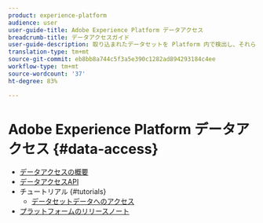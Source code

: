 ```yaml
---
product: experience-platform
audience: user
user-guide-title: Adobe Experience Platform データアクセス
breadcrumb-title: データアクセスガイド
user-guide-description: 取り込まれたデータセットを Platform 内で検出し、それらのデータにアクセスします。
translation-type: tm+mt
source-git-commit: eb8bb8a744c5f3a5e390c1282ad894293184c4ee
workflow-type: tm+mt
source-wordcount: '37'
ht-degree: 83%

---
```



# Adobe Experience Platform データアクセス {#data-access}

- [データアクセスの概要](home.md)
- [データアクセスAPI](api.md)
- チュートリアル {#tutorials}
   - [データセットデータへのアクセス](tutorials/dataset-data.md)
- [プラットフォームのリリースノート](https://docs.adobe.com/content/help/ja-JP/experience-platform/release-notes/latest.html)